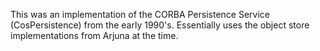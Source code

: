 This was an implementation of the CORBA Persistence Service (CosPersistence) from the early 1990's. Essentially uses the object store implementations from Arjuna at the time.
